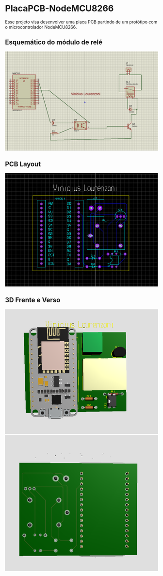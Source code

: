 # PlacaPCB-NodeMCU8266

Esse projeto visa desenvolver uma placa PCB partindo de um protótipo com o microcontrolador NodeMCU8266.

## Esquemático do módulo de relé

![Esquemático do módulo de relé](Esquematico.png)

## PCB Layout

![PCB Layout](PCB.png)

## 3D Frente e Verso

![3D Frente](3D-Frente.png)
![3D Verso](3D-Verso.png)

